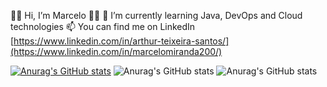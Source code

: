 👩‍💻 Hi, I’m Marcelo 👩‍💻
🌱 I’m currently learning Java, DevOps and Cloud technologies
📫 You can find me on LinkedIn [https://www.linkedin.com/in/arthur-teixeira-santos/](https://www.linkedin.com/in/marcelomiranda200/)
 

[![Anurag's GitHub stats](https://github-readme-stats.vercel.app/api?username=marcelomiranda200)](https://github.com/anuraghazra/github-readme-stats)
![Anurag's GitHub stats](https://github-readme-stats.vercel.app/api?username=anuraghazra&show_icons=true&theme=radical)
![Anurag's GitHub stats](https://github-readme-stats.vercel.app/api?username=anuraghazra&show_icons=true)
